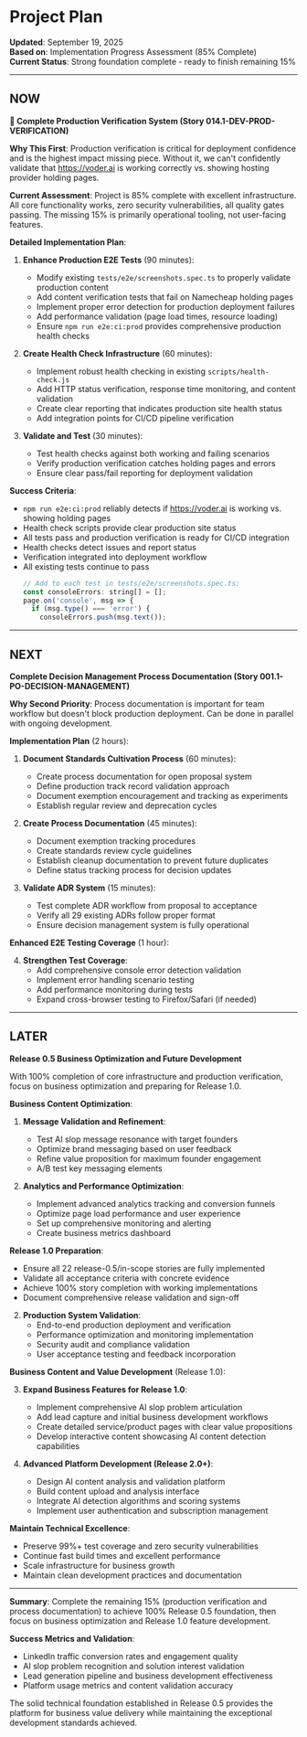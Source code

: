 # Project Plan

**Updated**: September 19, 2025  
**Based on**: Implementation Progress Assessment (85% Complete)  
**Current Status**: Strong foundation complete - ready to finish remaining 15%

---

## NOW

**🎯 Complete Production Verification System (Story 014.1-DEV-PROD-VERIFICATION)**

**Why This First**: Production verification is critical for deployment confidence and is the highest impact missing piece. Without it, we can't confidently validate that https://voder.ai is working correctly vs. showing hosting provider holding pages.

**Current Assessment**: Project is 85% complete with excellent infrastructure. All core functionality works, zero security vulnerabilities, all quality gates passing. The missing 15% is primarily operational tooling, not user-facing features.

**Detailed Implementation Plan**:

1. **Enhance Production E2E Tests** (90 minutes):
   - Modify existing `tests/e2e/screenshots.spec.ts` to properly validate production content
   - Add content verification tests that fail on Namecheap holding pages
   - Implement proper error detection for production deployment failures
   - Add performance validation (page load times, resource loading)
   - Ensure `npm run e2e:ci:prod` provides comprehensive production health checks

2. **Create Health Check Infrastructure** (60 minutes):
   - Implement robust health checking in existing `scripts/health-check.js`
   - Add HTTP status verification, response time monitoring, and content validation
   - Create clear reporting that indicates production site health status
   - Add integration points for CI/CD pipeline verification

3. **Validate and Test** (30 minutes):
   - Test health checks against both working and failing scenarios
   - Verify production verification catches holding pages and errors
   - Ensure clear pass/fail reporting for deployment validation

**Success Criteria**: 
- `npm run e2e:ci:prod` reliably detects if https://voder.ai is working vs. showing holding pages
- Health check scripts provide clear production site status
- All tests pass and production verification is ready for CI/CD integration
- Health checks detect issues and report status
- Verification integrated into deployment workflow
- All existing tests continue to pass
   ```javascript
   // Add to each test in tests/e2e/screenshots.spec.ts:
   const consoleErrors: string[] = [];
   page.on('console', msg => {
     if (msg.type() === 'error') {
       consoleErrors.push(msg.text());
---

## NEXT

**Complete Decision Management Process Documentation (Story 001.1-PO-DECISION-MANAGEMENT)**

**Why Second Priority**: Process documentation is important for team workflow but doesn't block production deployment. Can be done in parallel with ongoing development.

**Implementation Plan** (2 hours):

1. **Document Standards Cultivation Process** (60 minutes):
   - Create process documentation for open proposal system
   - Define production track record validation approach
   - Document exemption encouragement and tracking as experiments
   - Establish regular review and deprecation cycles

2. **Create Process Documentation** (45 minutes):
   - Document exemption tracking procedures
   - Create standards review cycle guidelines
   - Establish cleanup documentation to prevent future duplicates
   - Define status tracking process for decision updates

3. **Validate ADR System** (15 minutes):
   - Test complete ADR workflow from proposal to acceptance
   - Verify all 29 existing ADRs follow proper format
   - Ensure decision management system is fully operational

**Enhanced E2E Testing Coverage** (1 hour):

4. **Strengthen Test Coverage**:
   - Add comprehensive console error detection validation
   - Implement error handling scenario testing
   - Add performance monitoring during tests
   - Expand cross-browser testing to Firefox/Safari (if needed)

---

## LATER

**Release 0.5 Business Optimization and Future Development**

With 100% completion of core infrastructure and production verification, focus on business optimization and preparing for Release 1.0.

**Business Content Optimization**:

1. **Message Validation and Refinement**:
   - Test AI slop message resonance with target founders
   - Optimize brand messaging based on user feedback
   - Refine value proposition for maximum founder engagement
   - A/B test key messaging elements

2. **Analytics and Performance Optimization**:
   - Implement advanced analytics tracking and conversion funnels
   - Optimize page load performance and user experience
   - Set up comprehensive monitoring and alerting
   - Create business metrics dashboard

**Release 1.0 Preparation**:
   - Ensure all 22 release-0.5/in-scope stories are fully implemented
   - Validate all acceptance criteria with concrete evidence
   - Achieve 100% story completion with working implementations
   - Document comprehensive release validation and sign-off

2. **Production System Validation**:
   - End-to-end production deployment and verification
   - Performance optimization and monitoring implementation
   - Security audit and compliance validation
   - User acceptance testing and feedback incorporation

**Business Content and Value Development** (Release 1.0):

3. **Expand Business Features for Release 1.0**:
   - Implement comprehensive AI slop problem articulation
   - Add lead capture and initial business development workflows
   - Create detailed service/product pages with clear value propositions
   - Develop interactive content showcasing AI content detection capabilities

4. **Advanced Platform Development (Release 2.0+)**:
   - Design AI content analysis and validation platform
   - Build content upload and analysis interface
   - Integrate AI detection algorithms and scoring systems
   - Implement user authentication and subscription management

**Maintain Technical Excellence**:
- Preserve 99%+ test coverage and zero security vulnerabilities
- Continue fast build times and excellent performance
- Scale infrastructure for business growth
- Maintain clean development practices and documentation

---

**Summary**: Complete the remaining 15% (production verification and process documentation) to achieve 100% Release 0.5 foundation, then focus on business optimization and Release 1.0 feature development.

**Success Metrics and Validation**:
- LinkedIn traffic conversion rates and engagement quality
- AI slop problem recognition and solution interest validation
- Lead generation pipeline and business development effectiveness
- Platform usage metrics and content validation accuracy

The solid technical foundation established in Release 0.5 provides the platform for business value delivery while maintaining the exceptional development standards achieved.